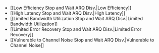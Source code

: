 - [[Low Efficiency Stop and Wait ARQ Disv.|Low Efficiency]]
- [[High Latency Stop and Wait ARQ Disv.|High Latency]]
- [[Limited Bandwidth Utilization Stop and Wait ARQ Disv.|Limited Bandwidth Utilization]]
- [[Limited Error Recovery Stop and Wait ARQ Disv.|Limited Error Recovery]]
- [[Vulnerable to Channel Noise Stop and Wait ARQ Disv.|Vulnerable to Channel Noise]] 
 